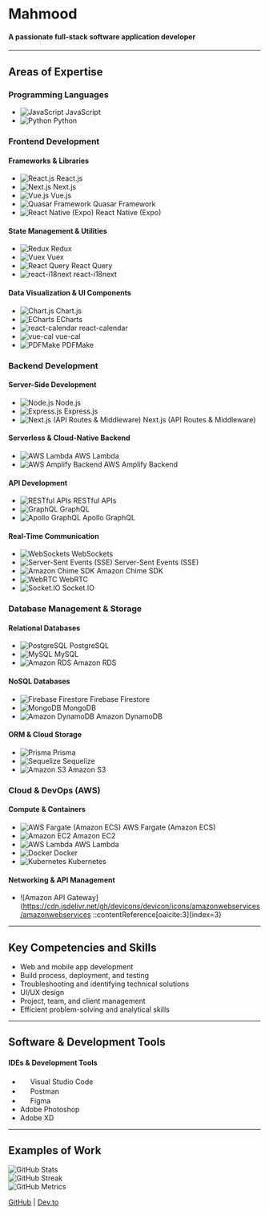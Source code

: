 # Mahmood

#### A passionate full-stack software application developer

---

## **Areas of Expertise**

### **Programming Languages**
- ![JavaScript](https://cdn.jsdelivr.net/gh/devicons/devicon/icons/javascript/javascript-original.svg) JavaScript  
- ![Python](https://cdn.jsdelivr.net/gh/devicons/devicon/icons/python/python-original.svg) Python  

### **Frontend Development**
#### **Frameworks & Libraries**
- ![React.js](https://cdn.jsdelivr.net/gh/devicons/devicon/icons/react/react-original.svg) React.js  
- ![Next.js](https://cdn.jsdelivr.net/gh/devicons/devicon/icons/nextjs/nextjs-original.svg) Next.js  
- ![Vue.js](https://cdn.jsdelivr.net/gh/devicons/devicon/icons/vuejs/vuejs-original.svg) Vue.js  
- ![Quasar Framework](https://cdn.jsdelivr.net/gh/devicons/devicon/icons/quasar/quasar-original.svg) Quasar Framework  
- ![React Native (Expo)](https://cdn.jsdelivr.net/gh/devicons/devicon/icons/react/react-original.svg) React Native (Expo)  

#### **State Management & Utilities**
- ![Redux](https://cdn.jsdelivr.net/gh/devicons/devicon/icons/redux/redux-original.svg) Redux  
- ![Vuex](https://cdn.jsdelivr.net/gh/devicons/devicon/icons/vuejs/vuejs-original.svg) Vuex  
- ![React Query](https://cdn.jsdelivr.net/gh/devicons/devicon/icons/react/react-original.svg) React Query  
- ![react-i18next](https://cdn.jsdelivr.net/gh/devicons/devicon/icons/react/react-original.svg) react-i18next  

#### **Data Visualization & UI Components**
- ![Chart.js](https://cdn.jsdelivr.net/gh/devicons/devicon/icons/chartjs/chartjs-original.svg) Chart.js  
- ![ECharts](https://cdn.jsdelivr.net/gh/devicons/devicon/icons/echarts/echarts-original.svg) ECharts  
- ![react-calendar](https://cdn.jsdelivr.net/gh/devicons/devicon/icons/react/react-original.svg) react-calendar  
- ![vue-cal](https://cdn.jsdelivr.net/gh/devicons/devicon/icons/vuejs/vuejs-original.svg) vue-cal  
- ![PDFMake](https://cdn.jsdelivr.net/gh/devicons/devicon/icons/pdfmake/pdfmake-original.svg) PDFMake  

### **Backend Development**
#### **Server-Side Development**
- ![Node.js](https://cdn.jsdelivr.net/gh/devicons/devicon/icons/nodejs/nodejs-original.svg) Node.js  
- ![Express.js](https://cdn.jsdelivr.net/gh/devicons/devicon/icons/express/express-original.svg) Express.js  
- ![Next.js (API Routes & Middleware)](https://cdn.jsdelivr.net/gh/devicons/devicon/icons/nextjs/nextjs-original.svg) Next.js (API Routes & Middleware)  

#### **Serverless & Cloud-Native Backend**
- ![AWS Lambda](https://cdn.jsdelivr.net/gh/devicons/devicon/icons/amazonwebservices/amazonwebservices-original.svg) AWS Lambda  
- ![AWS Amplify Backend](https://cdn.jsdelivr.net/gh/devicons/devicon/icons/amazonwebservices/amazonwebservices-original.svg) AWS Amplify Backend  

#### **API Development**
- ![RESTful APIs](https://cdn.jsdelivr.net/gh/devicons/devicon/icons/api/api-original.svg) RESTful APIs  
- ![GraphQL](https://cdn.jsdelivr.net/gh/devicons/devicon/icons/graphql/graphql-plain.svg) GraphQL  
- ![Apollo GraphQL](https://cdn.jsdelivr.net/gh/devicons/devicon/icons/apollographql/apollographql-original.svg) Apollo GraphQL  

#### **Real-Time Communication**
- ![WebSockets](https://cdn.jsdelivr.net/gh/devicons/devicon/icons/websockets/websockets-original.svg) WebSockets  
- ![Server-Sent Events (SSE)](https://cdn.jsdelivr.net/gh/devicons/devicon/icons/sse/sse-original.svg) Server-Sent Events (SSE)  
- ![Amazon Chime SDK](https://cdn.jsdelivr.net/gh/devicons/devicon/icons/amazonwebservices/amazonwebservices-original.svg) Amazon Chime SDK  
- ![WebRTC](https://cdn.jsdelivr.net/gh/devicons/devicon/icons/webrtc/webrtc-original.svg) WebRTC  
- ![Socket.IO](https://cdn.jsdelivr.net/gh/devicons/devicon/icons/socketio/socketio-original.svg) Socket.IO  

### **Database Management & Storage**
#### **Relational Databases**
- ![PostgreSQL](https://cdn.jsdelivr.net/gh/devicons/devicon/icons/postgresql/postgresql-original.svg) PostgreSQL  
- ![MySQL](https://cdn.jsdelivr.net/gh/devicons/devicon/icons/mysql/mysql-original.svg) MySQL  
- ![Amazon RDS](https://cdn.jsdelivr.net/gh/devicons/devicon/icons/amazonwebservices/amazonwebservices-original.svg) Amazon RDS  

#### **NoSQL Databases**
- ![Firebase Firestore](https://cdn.jsdelivr.net/gh/devicons/devicon/icons/firebase/firebase-plain.svg) Firebase Firestore  
- ![MongoDB](https://cdn.jsdelivr.net/gh/devicons/devicon/icons/mongodb/mongodb-original.svg) MongoDB  
- ![Amazon DynamoDB](https://cdn.jsdelivr.net/gh/devicons/devicon/icons/amazonwebservices/amazonwebservices-original.svg) Amazon DynamoDB  

#### **ORM & Cloud Storage**
- ![Prisma](https://cdn.jsdelivr.net/gh/devicons/devicon/icons/prisma/prisma-original.svg) Prisma  
- ![Sequelize](https://cdn.jsdelivr.net/gh/devicons/devicon/icons/sequelize/sequelize-original.svg) Sequelize  
- ![Amazon S3](https://cdn.jsdelivr.net/gh/devicons/devicon/icons/amazonwebservices/amazonwebservices-original.svg) Amazon S3  

### **Cloud & DevOps (AWS)**
#### **Compute & Containers**
- ![AWS Fargate (Amazon ECS)](https://cdn.jsdelivr.net/gh/devicons/devicon/icons/amazonwebservices/amazonwebservices-original.svg) AWS Fargate (Amazon ECS)  
- ![Amazon EC2](https://cdn.jsdelivr.net/gh/devicons/devicon/icons/amazonwebservices/amazonwebservices-original.svg) Amazon EC2  
- ![AWS Lambda](https://cdn.jsdelivr.net/gh/devicons/devicon/icons/amazonwebservices/amazonwebservices-original.svg) AWS Lambda  
- ![Docker](https://cdn.jsdelivr.net/gh/devicons/devicon/icons/docker/docker-original.svg) Docker  
- ![Kubernetes](https://cdn.jsdelivr.net/gh/devicons/devicon/icons/kubernetes/kubernetes-plain.svg) Kubernetes  

#### **Networking & API Management**
- ![Amazon API Gateway](https://cdn.jsdelivr.net/gh/devicons/devicon/icons/amazonwebservices/amazonwebservices
::contentReference[oaicite:3]{index=3}
 


---

## **Key Competencies and Skills**
- Web and mobile app development  
- Build process, deployment, and testing  
- Troubleshooting and identifying technical solutions  
- UI/UX design  
- Project, team, and client management  
- Efficient problem-solving and analytical skills  

---

## **Software & Development Tools**
#### **IDEs & Development Tools**
- <img src="https://upload.wikimedia.org/wikipedia/commons/9/9a/Visual_Studio_Code_1.35_icon.svg" width="16"/> Visual Studio Code  
- <img src="https://upload.wikimedia.org/wikipedia/commons/c/c2/Postman_%28software%29.png" width="16"/> Postman  
- <img src="https://upload.wikimedia.org/wikipedia/commons/3/33/Figma-logo.svg" width="16"/> Figma  
- Adobe Photoshop  
- Adobe XD  

---

## **Examples of Work**
![GitHub Stats](https://github-readme-stats.vercel.app/api?username=Mahmoodulislam&show_icons=true)  
![GitHub Streak](https://github-readme-streak-stats.herokuapp.com/?user=MahmoodUlislam)  
![GitHub Metrics](https://metrics.lecoq.io/MahmoodUlislam)  

[GitHub](https://github.com/Mahmoodulislam) | [Dev.to](https://dev.to/mahmoodulislam)
